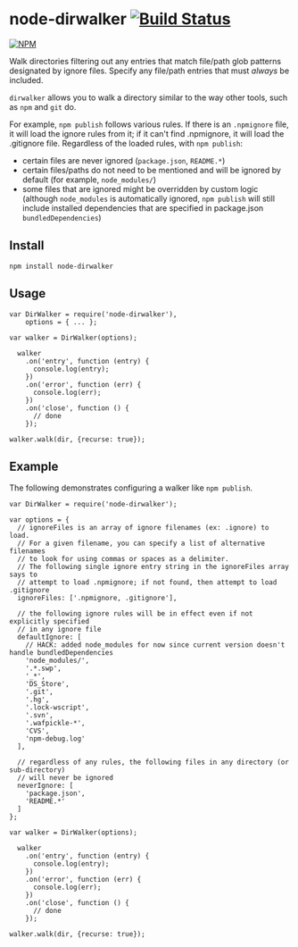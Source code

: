 node-dirwalker [![Build Status](https://travis-ci.org/tonypujals/node-dirwalker.svg?branch=master)](https://travis-ci.org/tonypujals/node-dirwalker)
==============

[![NPM](https://nodei.co/npm/node-dirwalker.png)](https://nodei.co/npm/node-dirwalker/)

Walk directories filtering out any entries that match file/path glob patterns
designated by ignore files. Specify any file/path entries that must *always*
be included.

`dirwalker` allows you to walk a directory similar to the way other tools, such
as `npm` and `git` do.

For example, `npm publish` follows various rules. If there is an `.npmignore` file,
it will load the ignore rules from it; if it can't find .npmignore, it will load
the .gitignore file. Regardless of the loaded rules, with `npm publish`:

 * certain files are never ignored (`package.json`, `README.*`)
 * certain files/paths do not need to be mentioned and will be ignored by default
   (for example, `node_modules/`)
 * some files that are ignored might be overridden by custom logic (although
   `node_modules` is automatically ignored, `npm publish` will still include
   installed dependencies that are specified in package.json `bundledDependencies`)


Install
-------

    npm install node-dirwalker


Usage
-----

```
var DirWalker = require('node-dirwalker'),
    options = { ... };

var walker = DirWalker(options);

  walker
    .on('entry', function (entry) {
      console.log(entry);
    })
    .on('error', function (err) {
      console.log(err);
    })
    .on('close', function () {
      // done
    });

walker.walk(dir, {recurse: true});
```

Example
-------
The following demonstrates configuring a walker like `npm publish`.

```
var DirWalker = require('node-dirwalker');

var options = {
  // ignoreFiles is an array of ignore filenames (ex: .ignore) to load.
  // For a given filename, you can specify a list of alternative filenames
  // to look for using commas or spaces as a delimiter.
  // The following single ignore entry string in the ignoreFiles array says to
  // attempt to load .npmignore; if not found, then attempt to load .gitignore
  ignoreFiles: ['.npmignore, .gitignore'],

  // the following ignore rules will be in effect even if not explicitly specified
  // in any ignore file
  defaultIgnore: [
    // HACK: added node_modules for now since current version doesn't handle bundledDependencies
    'node_modules/',
    '.*.swp',
    '_*',
    'DS_Store',
    '.git',
    '.hg',
    '.lock-wscript',
    '.svn',
    '.wafpickle-*',
    'CVS',
    'npm-debug.log'
  ],

  // regardless of any rules, the following files in any directory (or sub-directory)
  // will never be ignored
  neverIgnore: [
    'package.json',
    'README.*'
  ]
};

var walker = DirWalker(options);

  walker
    .on('entry', function (entry) {
      console.log(entry);
    })
    .on('error', function (err) {
      console.log(err);
    })
    .on('close', function () {
      // done
    });

walker.walk(dir, {recurse: true});
```




